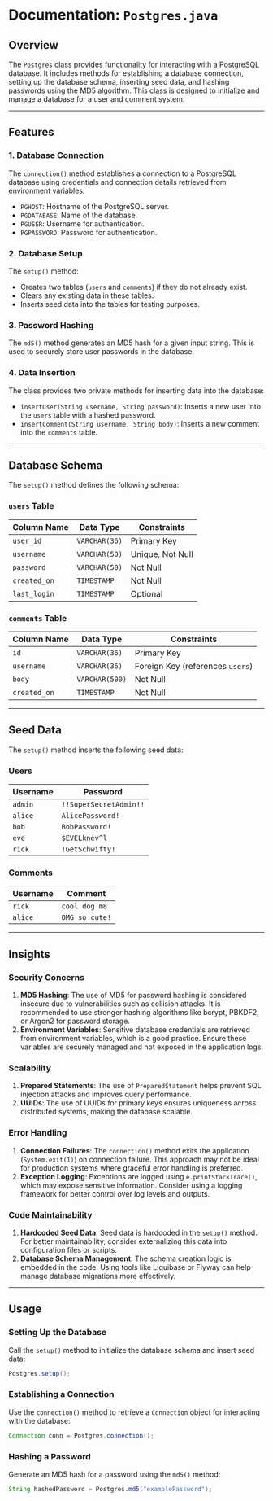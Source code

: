 # Documentation: `Postgres.java`

## Overview
The `Postgres` class provides functionality for interacting with a PostgreSQL database. It includes methods for establishing a database connection, setting up the database schema, inserting seed data, and hashing passwords using the MD5 algorithm. This class is designed to initialize and manage a database for a user and comment system.

---

## Features
### 1. **Database Connection**
The `connection()` method establishes a connection to a PostgreSQL database using credentials and connection details retrieved from environment variables:
- `PGHOST`: Hostname of the PostgreSQL server.
- `PGDATABASE`: Name of the database.
- `PGUSER`: Username for authentication.
- `PGPASSWORD`: Password for authentication.

### 2. **Database Setup**
The `setup()` method:
- Creates two tables (`users` and `comments`) if they do not already exist.
- Clears any existing data in these tables.
- Inserts seed data into the tables for testing purposes.

### 3. **Password Hashing**
The `md5()` method generates an MD5 hash for a given input string. This is used to securely store user passwords in the database.

### 4. **Data Insertion**
The class provides two private methods for inserting data into the database:
- `insertUser(String username, String password)`: Inserts a new user into the `users` table with a hashed password.
- `insertComment(String username, String body)`: Inserts a new comment into the `comments` table.

---

## Database Schema
The `setup()` method defines the following schema:

### `users` Table
| Column Name   | Data Type      | Constraints                          |
|---------------|----------------|---------------------------------------|
| `user_id`     | `VARCHAR(36)`  | Primary Key                          |
| `username`    | `VARCHAR(50)`  | Unique, Not Null                     |
| `password`    | `VARCHAR(50)`  | Not Null                             |
| `created_on`  | `TIMESTAMP`    | Not Null                             |
| `last_login`  | `TIMESTAMP`    | Optional                             |

### `comments` Table
| Column Name   | Data Type      | Constraints                          |
|---------------|----------------|---------------------------------------|
| `id`          | `VARCHAR(36)`  | Primary Key                          |
| `username`    | `VARCHAR(36)`  | Foreign Key (references `users`)     |
| `body`        | `VARCHAR(500)` | Not Null                             |
| `created_on`  | `TIMESTAMP`    | Not Null                             |

---

## Seed Data
The `setup()` method inserts the following seed data:

### Users
| Username | Password              |
|----------|-----------------------|
| `admin`  | `!!SuperSecretAdmin!!`|
| `alice`  | `AlicePassword!`      |
| `bob`    | `BobPassword!`        |
| `eve`    | `$EVELknev^l`         |
| `rick`   | `!GetSchwifty!`       |

### Comments
| Username | Comment              |
|----------|-----------------------|
| `rick`   | `cool dog m8`         |
| `alice`  | `OMG so cute!`        |

---

## Insights
### Security Concerns
1. **MD5 Hashing**: The use of MD5 for password hashing is considered insecure due to vulnerabilities such as collision attacks. It is recommended to use stronger hashing algorithms like bcrypt, PBKDF2, or Argon2 for password storage.
2. **Environment Variables**: Sensitive database credentials are retrieved from environment variables, which is a good practice. Ensure these variables are securely managed and not exposed in the application logs.

### Scalability
1. **Prepared Statements**: The use of `PreparedStatement` helps prevent SQL injection attacks and improves query performance.
2. **UUIDs**: The use of UUIDs for primary keys ensures uniqueness across distributed systems, making the database scalable.

### Error Handling
1. **Connection Failures**: The `connection()` method exits the application (`System.exit(1)`) on connection failure. This approach may not be ideal for production systems where graceful error handling is preferred.
2. **Exception Logging**: Exceptions are logged using `e.printStackTrace()`, which may expose sensitive information. Consider using a logging framework for better control over log levels and outputs.

### Code Maintainability
1. **Hardcoded Seed Data**: Seed data is hardcoded in the `setup()` method. For better maintainability, consider externalizing this data into configuration files or scripts.
2. **Database Schema Management**: The schema creation logic is embedded in the code. Using tools like Liquibase or Flyway can help manage database migrations more effectively.

---

## Usage
### Setting Up the Database
Call the `setup()` method to initialize the database schema and insert seed data:
```java
Postgres.setup();
```

### Establishing a Connection
Use the `connection()` method to retrieve a `Connection` object for interacting with the database:
```java
Connection conn = Postgres.connection();
```

### Hashing a Password
Generate an MD5 hash for a password using the `md5()` method:
```java
String hashedPassword = Postgres.md5("examplePassword");
```


